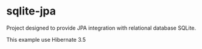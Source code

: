 sqlite-jpa
==========


Project designed to provide JPA integration with relational database SQLite.

This example use Hibernate 3.5 